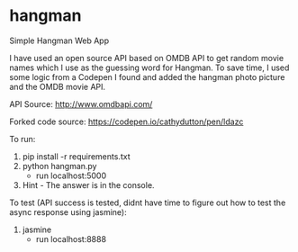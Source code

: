 # hangman
Simple Hangman Web App

I have used an open source API based on OMDB API to get random movie names which I use as the guessing word
for Hangman. To save time, I used some logic from a Codepen I found and added the hangman photo picture and
the OMDB movie API.

API Source: http://www.omdbapi.com/

Forked code source: https://codepen.io/cathydutton/pen/ldazc

To run:
1. pip install -r requirements.txt
2. python hangman.py
   - run localhost:5000
3. Hint - The answer is in the console.

To test (API success is tested, didnt have time to figure out how to test the async response using jasmine):
1. jasmine
   - run localhost:8888
